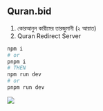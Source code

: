 ## Quran.bid

1. কোরআনুল কারীমের তারজুমানী (২ আয়াত)
2. Quran Redirect Server 

```bash
npm i 
# or
pnpm i 
# THEN 
npm run dev
# or
pnpm run dev
```

![](https://rs2.deno.dev/2u841r/quran.bid)
